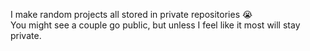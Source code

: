 I make random projects all stored in private repositories 😭<br>You might see a couple go public, but unless I feel like it most will stay private.
<!---
killersquid1440/killersquid1440 is a ✨ special ✨ repository because its `README.md` (this file) appears on your GitHub profile.
You can click the Preview link to take a look at your changes.
--->
